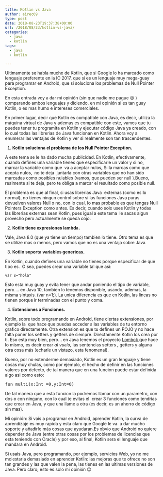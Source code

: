 ```yaml
---
title: Kotlin vs Java
author: airec69
type: post
date: 2018-08-23T19:37:38+00:00
url: /2018/08/23/kotlin-vs-java/
categories:
  - java
  - kotlin
tags:
  - java
  - kotlin

---
```

Ultimamente se habla mucho de Kotlin, que si Google lo ha marcado como lenguaje preferente en la IO 2017, que si es un lenguaje muy mega-guay para programar en Android, que si soluciona los problemas de Null Pointer Exception.

En esta entrada voy a dar mi opinión (sin que nadie me pague 😉 ) comparando ambos lenguajes y diciendo, en mi opinión si es tan guay Kotlin, o es mas humo e intereses comerciales.

En primer lugar, decir que Kotlin es compatible con Java, es decir, utiliza la máquina virtual de Java y ademas es compatible con este, vamos que tu puedes tener tu programita en Kotlin y ejecutar código Java ya creado, con lo cual todas las librerias de Java funcionan en Kotlin. Ahora voy a enumerar las ventajas de Kotlin y ver si realmente son tan trascendentes.

1. **Kotlin soluciona el problema de los Null Pointer Exception.**

A este tema se le ha dado mucha publicidad. En Kotlin, efectivamente, cuando defines una variable tienes que especificarle un valor y si no,  marcar la variable como que  va a aceptar nulos, Si la marcas como que acepta nulos,  no te deja  juntarla con otras variables que no han sido marcadas como posibles nulables (vamos, que pueden ser null ).Bueno, realmente si te deja, pero te obliga a marcar el resultado como posible null.

El problema es que al final, si usas librerias Java  externas (como es lo normal), no tienes ningun control sobre si las funciones Java puras devuelven valores Null o no, con lo cual, lo mas probable es que tengas Null Pointers Exception como antes. Es decir, cuando solo uses Kotlin y todas las librerias externas sean Kotlin, pues igual a este tema  le sacas algun provecho pero actualmente se queda cojo.

2. **Kotlin tiene expresiones lambda.**

Vale, Java 8.0 (que ya tiene un tiempo) tambien lo tiene. Otro tema es que se utilize mas o menos, pero vamos que no es una ventaja sobre Java.

3. **Kotlin soporta variables genericas.**

En Kotlin, cuando defines una variable no tienes porque especificar de que tipo es.  O sea, puedes crear una variable tal que asi:

```var n=1
var s="hola"
```

Esto esta muy guay y evita tener que andar poniendo el tipo de variable, pero&#8230;. en Java 10, tambien lo tenemos disponible, usando, ademas, la misma sintaxis. (var n=1;). La unica diferencia es que en Kotlin, las lineas no tienen porque ir terminadas con el punto y coma.

4. **Extensiones a Funciones.**

Kotlin, sobre todo programando en Android, tiene ciertas extensiones, por ejemplo la  que hace que puedas acceder a las variables de tu entorno grafico directamente. Otra extension es que tu defines un POJO y no hace falta poner los setters y getters de siempre. Directamente Kotlin los crea por ti. Eso esta muy bien, pero&#8230; en Java tenemos el proyecto <a href="https://projectlombok.org/" target="_blank" rel="noopener">Lombok </a>que hace lo mismo, es decir crear _al vuelo,_ las sentencias setters , getters y alguna otra cosa más (echarle un vistazo, esta fenomenal).

Bueno, por no extenderme demasiado, Kotlin es un gran lenguaje y tiene cosas muy chulas, como por ejemplo, el hecho de definir en las funciones valores por defecto, de tal manera que en una funcion puede estar definida algo asi como esto:

<pre>fun multi(x:Int =0,y:Int=0)</pre>

De tal manera que a esta funcion la podremos llamar con un parametro, con dos o con ninguno, con lo cual te evitas el  crear 3 funciones como tendrias que crear en Java, y que una llame a otra (es decir, es un ahorro de código sin mas).

Mi opinión: Si vais a programar en Android, aprender Kotlin, la curva de aprendizaje es muy rapida y esta claro que Google le va  a dar mucho soporte y añadirle más cosas que ayudaran.Es obvio que Android no quiere depender de Java (entre otras cosas por los problemas de licencias que esta teniendo con Oracle) y por eso, al final, Kotlin sera el lenguaje que mandara en Android.

Si usais Java, pero programando, por ejemplo, servicios Web, yo no me molestaria demasiado en aprender Kotlin: las mejoras que te ofrece no son tan grandes y las que valen la pena, las tienes en las ultimas versiones de Java. Pero claro, esto es solo mi opinión 😉

&nbsp;